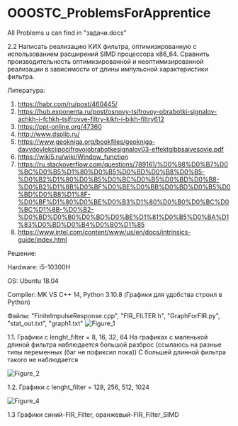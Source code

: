 # OOOSTC_ProblemsForApprentice
All Problems u can find in "задачи.docs"

2.2	Написать реализацию КИХ фильтра, оптимизированную с использованием 
расширений SIMD процессора x86_64. Сравнить производительность 
оптимизированной и неоптимизированной реализации в зависимости от длины 
импульсной характеристики фильтра.

Литература: 
1. https://habr.com/ru/post/460445/
2. https://hub.exponenta.ru/post/osnovy-tsifrovoy-obrabotki-signalov-achkh-i-fchkh-tsifrovye-filtry-kikh-i-bikh-filtry612
3. https://ppt-online.org/47360
4. http://www.dsplib.ru/
5. https://www.geokniga.org/bookfiles/geokniga-davydovlekciipocifrovojobrabotkesignalov03-effektgibbsaivesovie.pdf
6. https://wiki5.ru/wiki/Window_function
7. https://ru.stackoverflow.com/questions/789161/%D0%98%D0%B7%D0%BC%D0%B5%D1%80%D0%B5%D0%BD%D0%B8%D0%B5-%D0%B2%D1%80%D0%B5%D0%BC%D0%B5%D0%BD%D0%B8-%D0%B2%D1%8B%D0%BF%D0%BE%D0%BB%D0%BD%D0%B5%D0%BD%D0%B8%D1%8F-%D0%BF%D1%80%D0%BE%D0%B3%D1%80%D0%B0%D0%BC%D0%BC%D1%8B-%D0%B2-%D0%BD%D0%B0%D0%BD%D0%BE%D1%81%D0%B5%D0%BA%D1%83%D0%BD%D0%B4%D0%B0%D1%85
8. https://www.intel.com/content/www/us/en/docs/intrinsics-guide/index.html

Решение:

Hardware: i5-10300H

OS: Ubuntu 18.04

Compiler: MK VS C++ 14, Python 3.10.8
(Графики для удобства строил в Python)

Файлы: "FiniteImpulseResponse.cpp", "FIR_FILTER.h", "GraphForFIR.py", "stat_out.txt", "graph1.txt"
![Figure_1](https://user-images.githubusercontent.com/22713938/204394177-108faf75-d434-439f-9eff-4dbd81b5fc6e.png)

  1.1. Графики с lenght_filter = 8, 16, 32, 64
На графиках с маленькой длиной фильтра наблюдается большой разброс 
(ссылаюсь на разные типы переменных (баг не пофиксил пока))
С большей длинной фильтра такого не наблюдается

![Figure_2](https://user-images.githubusercontent.com/22713938/204394439-5b42e661-57a7-416e-ad4e-2bf501c51cc7.png)

  1.2. Графики с lenght_filter = 128, 256, 512, 1024

![Figure_4](https://user-images.githubusercontent.com/22713938/204394456-f5be31e6-f135-4118-8317-59fd14b076c1.png)

  1.3 Графики синий-FIR_Filter, оранжевый-FIR_Filter_SIMD
